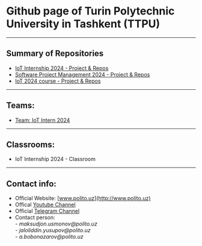# Github page of Turin Polytechnic University in Tashkent (TTPU)

---------------------------------------------------------------------------------------
## Summary of Repositories

- [IoT Internship 2024 - Project & Repos](https://github.com/ttpu/IoTintern2024_PROJECTS)
- [Software Project Management 2024 - Project & Repos](https://github.com/ttpu/spm2024_final_projects)
- [IoT 2024 course - Project & Repos](https://github.com/ttpu/iot24_finalprojects)

---------------------------------------------------------------------------------------
## Teams:

- [Team: IoT Intern 2024](https://github.com/orgs/ttpu/teams/iot-intern-2024/repositories)
---------------------------------------------------------------------------------------
## Classrooms:

- IoT Internship 2024 - Classroom

---------------------------------------------------------------------------------------
## Contact info:
- Official Website: [www.polito.uz](http://www.polito.uz)
- Offical [Youtube Channel](https://www.youtube.com/@TurinPolytechnicUniversity)
- Official [Telegram Channel](https://t.me/polito_uz)
- Contact person:\
              - _maksudjon.usmonov@polito.uz_\
              - _jaloliddin.yusupov@polito.uz_\
              - _a.bobonazarov@polito.uz_
